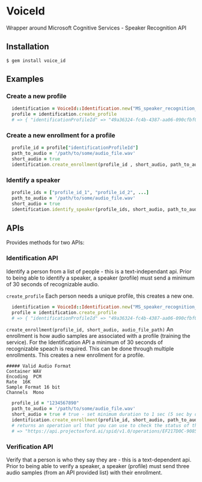 # VoiceId
  Wrapper around Microsoft Cognitive Services - Speaker Recognition API

## Installation
  ```
  $ gem install voice_id
  ```

## Examples
  
### Create a new profile
```ruby
  identification = VoiceId::Identification.new("MS_speaker_recognition_api_key")
  profile = identification.create_profile
  # => { "identificationProfileId" => "49a36324-fc4b-4387-aa06-090cfbf0064f" }
```
### Create a new enrollment for a profile
```ruby
  profile_id = profile["identificationProfileId"]
  path_to_audio = '/path/to/some/audio_file.wav'
  short_audio = true
  identification.create_enrollment(profile_id , short_audio, path_to_audio)
```
### Identify a speaker
```ruby
  profile_ids = ["profile_id_1", "profile_id_2", ...]
  path_to_audio = '/path/to/some/audio_file.wav'
  short_audio = true
  identification.identify_speaker(profile_ids, short_audio, path_to_audio)
```

## APIs
  Provides methods for two APIs:

### Identification API
Identify a person from a list of people - this is a text-independant api.
Prior to being able to identify a speaker, a speaker (profile) must send a minimum
of 30 seconds of recognizable audio.

`create_profile`
Each person needs a unique profile, this creates a new one.
```ruby
  identification = VoiceId::Identification.new("MS_speaker_recognition_api_key")
  profile = identification.create_profile
  # => { "identificationProfileId" => "49a36324-fc4b-4387-aa06-090cfbf0064f" }
```

`create_enrollment(profile_id, short_audio, audio_file_path)` 
An enrollment is how audio samples are associated with a profile (training the service).  For the Identification API a minimum of 30 seconds of recognizable speach is required.  This can be done through multiple enrollments.  This creates a new
enrollment for a profile.

```
##### Valid Audio Format
Container WAV
Encoding  PCM
Rate  16K
Sample Format 16 bit
Channels  Mono
```
```ruby
  profile_id = "1234567890"
  path_to_audio = '/path/to/some/audio_file.wav'
  short_audio = true # true - set minimum duration to 1 sec (5 sec by default per enrollment)
  identification.create_enrollment(profile_id, short_audio, path_to_audio)
  # returns an operation url that you can use to check the status of the enrollment
  # => "https://api.projectoxford.ai/spid/v1.0/operations/EF217D0C-9085-45D7-AAE0-2B36471B89B5"
```

### Verification API
Verify that a person is who they say they are - this is a text-dependent api.
Prior to being able to verify a speaker, a speaker (profile) must send three audio samples (from an API provided list) with their enrollment.


